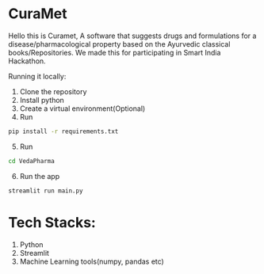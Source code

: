 # CuraMet

Hello this is Curamet, A software that suggests drugs and formulations for a disease/pharmacological property based on the Ayurvedic classical books/Repositories.
We made this for participating in Smart India Hackathon.

Running it locally:
1) Clone the repository
2) Install python
3) Create a virtual environment(Optional)
4) Run
```bash
pip install -r requirements.txt
```
5) Run
```bash
cd VedaPharma
```
6) Run the app
```bash
streamlit run main.py
```

# Tech Stacks:
1) Python
2) Streamlit
3) Machine Learning tools(numpy, pandas etc)
